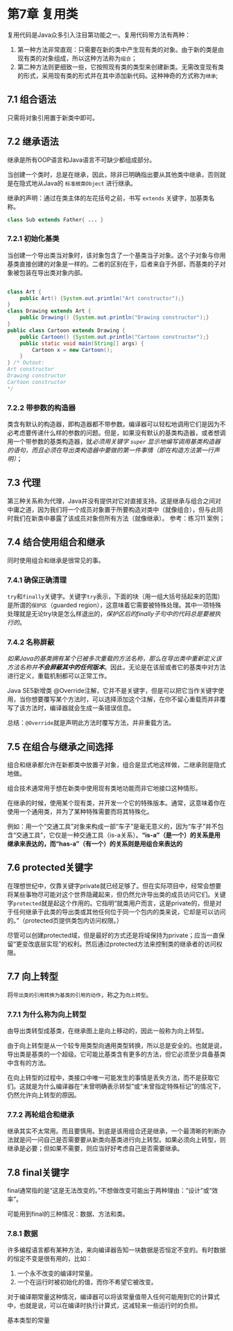# 第7章 复用类

复用代码是Java众多引入注目第功能之一。复用代码带方法有两种：

1. 第一种方法非常直观：只需要在新的类中产生现有类的对象。由于新的类是由现有类的对象组成，所以这种方法称为`组合`；
2. 第二种方法则更细致一些，它按照现有类的类型来创建新类。无需改变现有类的形式，采用现有类的形式并在其中添加新代码。这种神奇的方式称为`继承`; 

## 7.1 组合语法

只需将对象引用置于新类中即可。

## 7.2 继承语法

继承是所有OOP语言和Java语言不可缺少都组成部分。

当创建一个类时，总是在继承，因此，除非已明确指出要从其他类中继承，否则就是在隐式地从Java的 `标准根类Object` 进行继承。

继承的声明：通过在类主体的左花括号之前，书写 `extends` 关键字，加基类名称。

``` java
class Sub extends Father{ ... }
```

### 7.2.1 初始化基类

当创建一个导出类当对象时，该对象包含了一个基类当子对象。这个子对象与你用基类直接创建的对象是一样的。二者的区别在于，后者来自于外部，而基类的子对象被包装在导出类对象内部。

``` java

class Art {
    public Art() {System.out.println("Art constructor");}
}
class Drawing extends Art {
    public Drawing() {System.out.println("Drawing constructor");}
}
public class Cartoon extends Drawing {
    public Cartoon() {System.out.println("Cartoon constructor");}
    public static void main(String[] args) {
        Cartoon x = new Cartoon();
    }
} /* Outout:
Art constructor
Drawing constructor
Cartoon constructor
*/

```

### 7.2.2 带参数的构造器

类含有默认的构造器，即构造器都不带参数。编译器可以轻松地调用它们是因为不必考虑要传递什么样的参数的问题。但是，如果没有默认的基类构造器，或者想调用一个带参数的基类构造器，就*必须用关键字 `super` 显示地编写调用基类构造器的语句，而且必须在导出类构造器中要做的第一件事情（即在构造方法第一行声明）*；

## 7.3 代理

第三种关系称为代理，Java并没有提供对它对直接支持。这是继承与组合之间对中庸之道，因为我们将一个成员对象置于所要构造对类中（就像组合），但与此同时我们在新类中暴露了该成员对象但所有方法（就像继承）。 参考：练习11 案例；

## 7.4 结合使用组合和继承

同时使用组合和继承是很常见的事。

### 7.4.1 确保正确清理

`try`和`finally`关键字。关键字`try`表示，下面的块（用一组大括号括起来的范围）是所谓的`保护区`（guarded region），这意味着它需要被特殊处理。其中一项特殊处理就是无论try块是怎么样退出的，*保护区后的finally子句中的代码总是要被执行的*。

### 7.4.2 名称屏蔽

*如果Java的基类拥有某个已被多次重载的方法名称，那么在导出类中重新定义该方法名称并****不会屏蔽其中的任何版本***。因此，无论是在该层或者它的基类中对方法进行定义，重载机制都可以正常工作。

Java SE5新增类 @Override注解，它并不是关键字，但是可以把它当作关键字使用，当你想要覆写某个方法时，可以选择添加这个注解，在你不留心重载而并非覆写了该方法时，编译器就会生成一条错误信息。

总结：`@Override`就是声明此方法时覆写方法，并非重载方法。

## 7.5 在组合与继承之间选择

组合和继承都允许在新都类中放置子对象，组合是显式地这样做，二继承则是隐式地做。

组合技术通常用于想在新类中使用现有类地功能而非它地接口这种情形。

在继承的时候，使用某个现有类，并开发一个它的特殊版本。通常，这意味着你在使用一个通用类，并为了某种特殊需要而将其特殊化。

例如：用一个“交通工具”对象来构成一部“车子”是毫无意义的，因为“车子”并不包含“交通工具”，它仅是一种交通工具（is-a关系）。**“is-a”（是一个）的关系是用继承来表达的，而“has-a”（有一个）的关系则是用组合来表达的**

## 7.6 protected关键字

在理想世纪中，仅靠关键字private就已经足够了。但在实际项目中，经常会想要将某些事物尽可能对这个世界隐藏起来，但仍然允许导出类的成员访问它们。关键字`protected`就是起这个作用的。它指明“就类用户而言，这是private的，但是对于任何继承于此类的导出类或其他任何位于同一个包内的类来说，它却是可以访问的。”（protected页提供类包内访问权限。）

尽管可以创建protected域，但是最好的方式还是将域保持为private；应当一直保留“更变改底层实现”的权利。然后通过protected方法来控制类的继承者的访问权限。

## 7.7 向上转型

将`导出类的引用转换为基类的引用的动作`，称之为`向上转型`。

### 7.7.1 为什么称为向上转型

由导出类转型成基类，在继承图上是向上移动的，因此一般称为向上转型。

由于向上转型是从一个较专用类型向通用类型转换，所以总是安全的。也就是说，导出类是基类的一个超级。它可能比基类含有更多的方法，但它必须至少具备基类中含有的方法。

在向上转型的过程中，类接口中唯一可能发生的事情是丢失方法，而不是获取它们。这就是为什么编译器在“未曾明确表示转型”或“未曾指定特殊标记”的情况下，仍然允许向上转型的原因。

### 7.7.2 再轮组合和继承

继承其实不太常用。而且要慎用。到底是该用组合还是继承，一个最清晰的判断办法就是问一问自己是否需要要从新类向基类进行向上转型。如果必须向上转型，则继承是必要；但如果不需要，则应当好好考虑自己是否需要继承。


## 7.8 final关键字

final通常指的是“这是无法改变的。”不想做改变可能出于两种理由：“设计”或“效率”。

可能用到final的三种情况：数据、方法和类。

### 7.8.1 数据

许多编程语言都有某种方法，来向编译器告知一块数据是否恒定不变的。有时数据的恒定不变是很有用的，比如：

1. 一个永不改变的编译时常量。
2. 一个在运行时被初始化的值，而你不希望它被改变。

对于编译期常量这种情况，编译器可以将该常量值带入任何可能用到它的计算式中，也就是说，可以在编译时执行计算式，这减轻来一些运行时的负担。

基本类型的常量